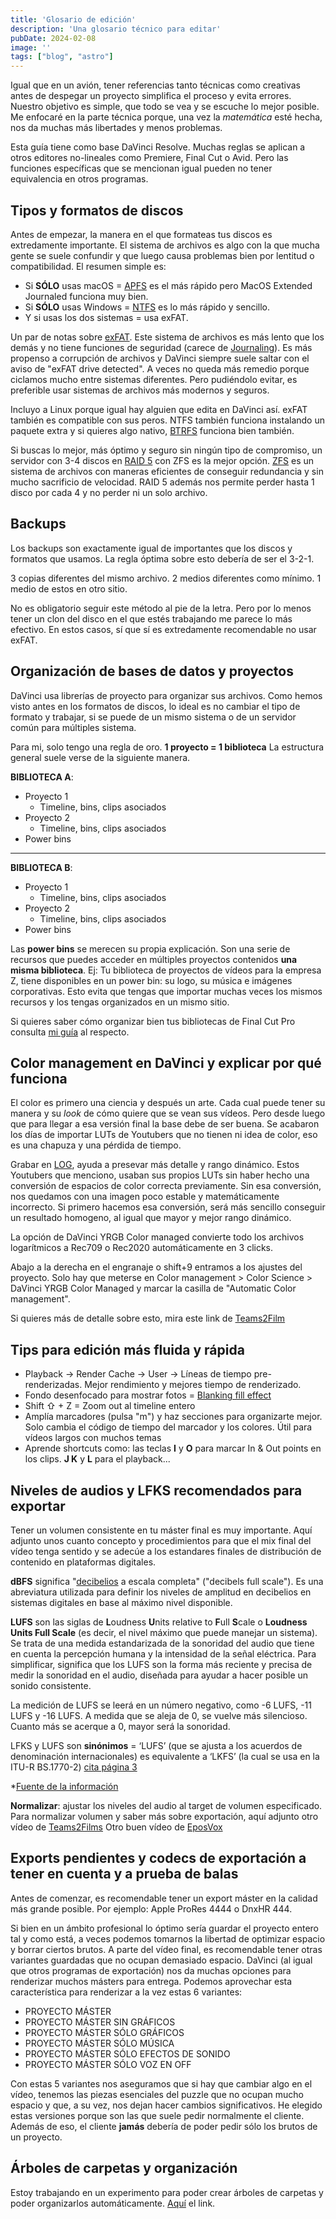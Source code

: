 ```yaml
---
title: 'Glosario de edición'
description: 'Una glosario técnico para editar'
pubDate: 2024-02-08
image: ''
tags: ["blog", "astro"]
---
```


Igual que en un avión, tener referencias tanto técnicas como creativas antes de despegar un proyecto simplifica el proceso y evita errores. Nuestro objetivo es simple, que todo se vea y se escuche lo mejor posible. Me enfocaré en la parte técnica porque, una vez la *matemática* esté hecha, nos da muchas más libertades y menos problemas. 

Esta guía tiene como base DaVinci Resolve. Muchas reglas se aplican a otros editores no-lineales como Premiere, Final Cut o Avid. Pero las funciones específicas que se mencionan igual pueden no tener equivalencia en otros programas. 

## Tipos y formatos de discos

Antes de empezar, la manera en el que formateas tus discos es extredamente importante. El sistema de archivos es algo con la que mucha gente se suele confundir y que luego causa problemas bien por lentitud o compatibilidad. El resumen simple es: 

- Si **SÓLO** usas macOS = [APFS](https://support.apple.com/es-es/guide/disk-utility/dsku19ed921c/mac) es el más rápido pero MacOS Extended Journaled funciona muy bien.
- Si **SÓLO** usas Windows = [NTFS](https://es.wikipedia.org/wiki/NTFS) es lo más rápido y sencillo.
- Y si usas los dos sistemas = usa exFAT. 

Un par de notas sobre [exFAT](https://learn.microsoft.com/en-gb/windows/win32/fileio/exfat-specification). Este sistema de archivos es más lento que los demás y no tiene funciones de seguridad (carece de [Journaling](https://es.wikipedia.org/wiki/Journaling)). Es más propenso a corrupción de archivos y DaVinci siempre suele saltar con el aviso de "exFAT drive detected". A veces no queda más remedio porque ciclamos mucho entre sistemas diferentes. Pero pudiéndolo evitar, es preferible usar sistemas de archivos más modernos y seguros. 

Incluyo a Linux porque igual hay alguien que edita en DaVinci así. exFAT también es compatible con sus peros. NTFS también funciona instalando un paquete extra y si quieres algo nativo, [BTRFS](https://es.wikipedia.org/wiki/Btrfs) funciona bien también. 

Si buscas lo mejor, más óptimo y seguro sin ningún tipo de compromiso, un servidor con 3-4 discos en [RAID 5](https://es.wikipedia.org/wiki/RAID) con ZFS es la mejor opción. [ZFS](https://es.wikipedia.org/wiki/ZFS_%28sistema_de_archivos%29) es un sistema de archivos con maneras eficientes de conseguir redundancia y sin mucho sacrificio de velocidad. RAID 5 además nos permite perder hasta 1 disco por cada 4 y no perder ni un solo archivo. 

## Backups 

Los backups son exactamente igual de importantes que los discos y formatos que usamos. La regla óptima sobre esto debería de ser el 3-2-1. 

3 copias diferentes del mismo archivo.
2 medios diferentes como mínimo. 
1 medio de estos en otro sitio.

No es obligatorio seguir este método al pie de la letra. Pero por lo menos tener un clon del disco en el que estés trabajando me parece lo más efectivo. En estos casos, sí que sí es extredamente recomendable no usar exFAT. 

## Organización de bases de datos y proyectos 

DaVinci usa librerías de proyecto para organizar sus archivos. Como hemos visto antes en los formatos de discos, lo ideal es no cambiar el tipo de formato y trabajar, si se puede de un mismo sistema o de un servidor común para múltiples sistema. 

Para mi, solo tengo una regla de oro. **1 proyecto = 1 biblioteca**
La estructura general suele verse de la siguiente manera.

**BIBLIOTECA A**: 
- Proyecto 1
	- Timeline, bins, clips asociados 
- Proyecto 2
	- Timeline, bins, clips asociados 
- Power bins
--- 
**BIBLIOTECA B**: 
- Proyecto 1
	- Timeline, bins, clips asociados 
- Proyecto 2
	- Timeline, bins, clips asociados 
- Power bins

Las **power bins** se merecen su propia explicación. Son una serie de recursos que puedes acceder en múltiples proyectos contenidos **una misma biblioteca**. Ej: Tu biblioteca de proyectos de vídeos para la empresa Z, tiene disponibles en un power bin: su logo, su música e imágenes corporativas. Esto evita que tengas que importar muchas veces los mismos recursos y los tengas organizados en un mismo sitio.

Si quieres saber cómo organizar bien tus bibliotecas de Final Cut Pro consulta [mi guía](https://castro.eus/blog/fcpx/) al respecto.


## Color management en DaVinci y explicar por qué funciona

El color es primero una ciencia y después un arte. Cada cual puede tener su manera y su *look* de cómo quiere que se vean sus vídeos. Pero desde luego que para llegar a esa versión final la base debe de ser buena. Se acabaron los días de importar LUTs de Youtubers que no tienen ni idea de color, eso es una chapuza y una pérdida de tiempo. 

Grabar en [LOG](https://www.bhphotovideo.com/explora/video/tips-and-solutions/understanding-log-format-recording), ayuda a presevar más detalle y rango dinámico. Estos Youtubers que menciono, usaban sus propios LUTs sin haber hecho una conversión de espacios de color correcta previamente. Sin esa conversión, nos quedamos con una imagen poco estable y matemáticamente incorrecto. Si primero hacemos esa conversión, será más sencillo conseguir un resultado homogeno, al igual que mayor y mejor rango dinámico. 

La opción de DaVinci YRGB Color managed convierte todo los archivos logarítmicos a Rec709 o Rec2020 automáticamente en 3 clicks.

Abajo a la derecha en el engranaje o shift+9 entramos a los ajustes del proyecto. Solo hay que meterse en Color management > Color Science > DaVinci YRGB Color Managed y marcar la casilla de "Automatic Color management". 

Si quieres más de detalle sobre esto, mira este link de [Teams2Film](https://www.youtube.com/watch?v=w0ubDSzEEYg) 

## Tips para edición más fluida y rápida 

- Playback -> Render Cache -> User -> Líneas de tiempo pre-renderizadas. Mejor rendimiento y mejores tiempo de renderizado. 
- Fondo desenfocado para mostrar fotos = [Blanking fill effect](https://www.youtube.com/watch?v=nQ0hLKVw1ZU) 
- Shift ⇧ + Z = Zoom out al timeline entero
- Amplía marcadores (pulsa "m") y haz secciones para organizarte mejor. Solo cambia el código de tiempo del marcador y los colores. Útil para vídeos largos con muchos temas
- Aprende shortcuts como: las teclas **I** y **O** para marcar In & Out points en los clips. **J K** y **L** para el playback... 


## Niveles de audios y LFKS recomendados para exportar 

Tener un volumen consistente en tu máster final es muy importante. Aquí adjunto unos cuanto concepto y procedimientos para que el mix final del vídeo tenga sentido y se adecúe a los estandares finales de distribución de contenido en plataformas digitales. 

**dBFS** significa "[decibelios](https://es.wikipedia.org/wiki/Decibelio) a escala completa" ("decibels full scale"). Es una abreviatura utilizada para definir los niveles de amplitud en decibelios en sistemas digitales en base al máximo nivel disponible.

**LUFS** son las siglas de **L**oudness **U**nits relative to **F**ull **S**cale o **Loudness Units Full Scale** (es decir, el nivel máximo que puede manejar un sistema). Se trata de una medida estandarizada de la sonoridad del audio que tiene en cuenta la percepción humana y la intensidad de la señal eléctrica. Para simplificar, significa que los LUFS son la forma más reciente y precisa de medir la sonoridad en el audio, diseñada para ayudar a hacer posible un sonido consistente.

La medición de LUFS se leerá en un número negativo, como -6 LUFS, -11 LUFS y -16 LUFS. A medida que se aleja de 0, se vuelve más silencioso. Cuanto más se acerque a 0, mayor será la sonoridad.

LFKS y LUFS son **sinónimos** = ‘LUFS’ (que se ajusta a los acuerdos de denominación internacionales) es equivalente a ‘LKFS’ (la cual se usa en la ITU-R BS.1770-2) [cita página 3](https://tech.ebu.ch/docs/r/r128_2011_ES.pdf)

*[Fuente de la información](https://moises.ai/es/blog/consejos/lufs-volumen/)

**Normalizar**: ajustar los niveles del audio al target de volumen especificado. 
Para normalizar volumen y saber más sobre exportación, aquí adjunto otro vídeo de [Teams2Films](https://www.youtube.com/watch?v=nZJkcca7vJ4) 
Otro buen vídeo de [EposVox](https://www.youtube.com/watch?v=q-pcO9jqpZ4)


## Exports pendientes y codecs de exportación a tener en cuenta y a prueba de balas

Antes de comenzar, es recomendable tener un export máster en la calidad más grande posible. Por ejemplo: Apple ProRes 4444 o DnxHR 444. 

Si bien en un ámbito profesional lo óptimo sería guardar el proyecto entero tal y como está, a veces podemos tomarnos la libertad de optimizar espacio y borrar ciertos brutos. A parte del vídeo final, es recomendable tener otras variantes guardadas que no ocupan demasiado espacio. DaVinci (al igual que otros programas de exportación) nos da muchas opciones para renderizar muchos másters para entrega. Podemos aprovechar esta característica para renderizar a la vez estas 6 variantes: 

- PROYECTO MÁSTER
- PROYECTO MÁSTER SIN GRÁFICOS
- PROYECTO MÁSTER SÓLO GRÁFICOS
- PROYECTO MÁSTER SÓLO MÚSICA
- PROYECTO MÁSTER SÓLO EFECTOS DE SONIDO
- PROYECTO MÁSTER SÓLO VOZ EN OFF 

Con estas 5 variantes nos aseguramos que si hay que cambiar algo en el vídeo, tenemos las piezas esenciales del puzzle que no ocupan mucho espacio y que, a su vez, nos dejan hacer cambios significativos. He elegido estas versiones porque son las que suele pedir normalmente el cliente. Además de eso, el cliente **jamás** debería de poder pedir sólo los brutos de un proyecto.

## Árboles de carpetas y organización

Estoy trabajando en un experimento para poder crear árboles de carpetas y poder organizarlos automáticamente. [Aquí](https://castro.eus/magic-folders) el link.
